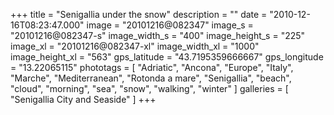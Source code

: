 +++
title = "Senigallia under the snow"
description = ""
date = "2010-12-16T08:23:47.000"
image = "20101216@082347"
image_s = "20101216@082347-s"
image_width_s = "400"
image_height_s = "225"
image_xl = "20101216@082347-xl"
image_width_xl = "1000"
image_height_xl = "563"
gps_latitude = "43.7195359666667"
gps_longitude = "13.22065115"
phototags = [ "Adriatic", "Ancona", "Europe", "Italy", "Marche", "Mediterranean", "Rotonda a mare", "Senigallia", "beach", "cloud", "morning", "sea", "snow", "walking", "winter" ]
galleries = [ "Senigallia City and Seaside" ]
+++
